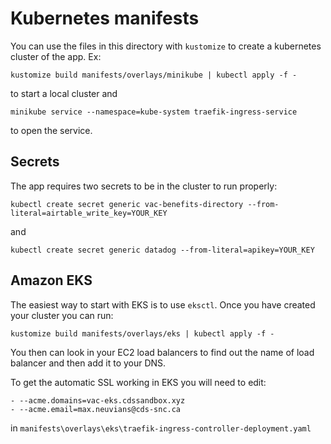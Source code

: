 # Kubernetes manifests

You can use the files in this directory with `kustomize` to create a
kubernetes cluster of the app. Ex:

`kustomize build manifests/overlays/minikube | kubectl apply -f -`

to start a local cluster and

`minikube service --namespace=kube-system traefik-ingress-service`

to open the service.

## Secrets

The app requires two secrets to be in the cluster to run properly:

`kubectl create secret generic vac-benefits-directory --from-literal=airtable_write_key=YOUR_KEY`

and

`kubectl create secret generic datadog --from-literal=apikey=YOUR_KEY`

## Amazon EKS

The easiest way to start with EKS is to use `eksctl`. Once you have created your
cluster you can run:

`kustomize build manifests/overlays/eks | kubectl apply -f -`

You then can look in your EC2 load balancers to find out the name of load balancer
and then add it to your DNS.

To get the automatic SSL working in EKS you will need to edit:

```
- --acme.domains=vac-eks.cdssandbox.xyz
- --acme.email=max.neuvians@cds-snc.ca
```

in `manifests\overlays\eks\traefik-ingress-controller-deployment.yaml`
